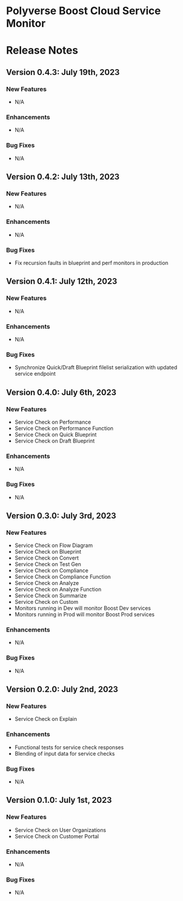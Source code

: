 Polyverse Boost Cloud Service Monitor
======================

# Release Notes

## Version 0.4.3: July 19th, 2023

### New Features
- N/A

### Enhancements
- N/A

### Bug Fixes
- N/A

## Version 0.4.2: July 13th, 2023

### New Features
- N/A

### Enhancements
- N/A

### Bug Fixes
- Fix recursion faults in blueprint and perf monitors in production

## Version 0.4.1: July 12th, 2023

### New Features
- N/A

### Enhancements
- N/A

### Bug Fixes
- Synchronize Quick/Draft Blueprint filelist serialization with updated service endpoint

## Version 0.4.0: July 6th, 2023

### New Features
- Service Check on Performance
- Service Check on Performance Function
- Service Check on Quick Blueprint
- Service Check on Draft Blueprint

### Enhancements
- N/A

### Bug Fixes
- N/A

## Version 0.3.0: July 3rd, 2023

### New Features
- Service Check on Flow Diagram
- Service Check on Blueprint
- Service Check on Convert
- Service Check on Test Gen
- Service Check on Compliance
- Service Check on Compliance Function
- Service Check on Analyze
- Service Check on Analyze Function
- Service Check on Summarize
- Service Check on Custom
- Monitors running in Dev will monitor Boost Dev services
- Monitors running in Prod will monitor Boost Prod services

### Enhancements
- N/A

### Bug Fixes
- N/A

## Version 0.2.0: July 2nd, 2023

### New Features
- Service Check on Explain

### Enhancements
- Functional tests for service check responses
- Blending of input data for service checks

### Bug Fixes
- N/A

## Version 0.1.0: July 1st, 2023

### New Features
- Service Check on User Organizations
- Service Check on Customer Portal

### Enhancements
- N/A

### Bug Fixes
- N/A
